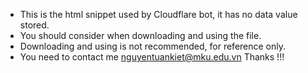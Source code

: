 - This is the html snippet used by Cloudflare bot, it has no data value stored.
- You should consider when downloading and using the file.
- Downloading and using is not recommended, for reference only.
- You need to contact me nguyentuankiet@mku.edu.vn
Thanks !!!
